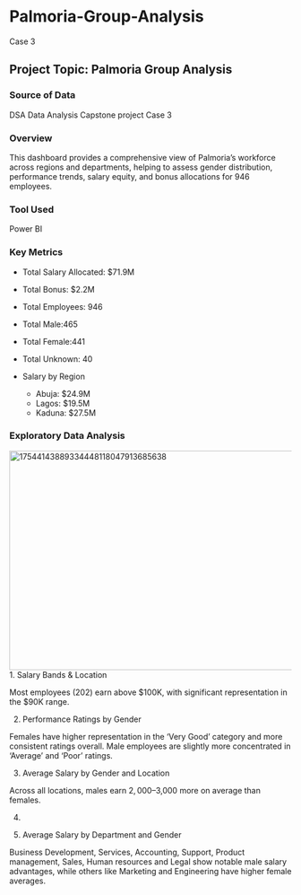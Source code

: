 # Palmoria-Group-Analysis
Case 3
## Project Topic: Palmoria Group Analysis
### Source of Data
DSA Data Analysis Capstone project Case 3
### Overview
This dashboard provides a comprehensive view of Palmoria’s workforce across regions and departments, helping to assess gender distribution, performance trends, salary equity, and bonus allocations for 946 employees.
### Tool Used
Power BI
### Key Metrics
- Total Salary Allocated: $71.9M
- Total Bonus: $2.2M
- Total Employees: 946
- Total Male:465
- Total Female:441
- Total Unknown: 40
- Salary by Region

   - Abuja: $24.9M
   - Lagos: $19.5M
   - Kaduna: $27.5M

### Exploratory Data Analysis
<img width="691" height="391" alt="17544143889334448118047913685638" src="https://github.com/user-attachments/assets/28d71470-d871-46bd-8202-8528b02584e5" />
1. Salary Bands & Location

Most employees (202) earn above $100K, with significant representation in the $90K range.

2. Performance Ratings by Gender

Females have higher representation in the ‘Very Good’ category and more consistent ratings overall. Male employees are slightly more concentrated in ‘Average’ and ‘Poor’ ratings.

3. Average Salary by Gender and Location

Across all locations, males earn $2,000–$3,000 more on average than females.

4. 

5. Average Salary by Department and Gender

Business Development, Services, Accounting, Support, Product management, Sales, Human resources and Legal show notable male salary advantages, while others like Marketing and Engineering have higher female averages.
